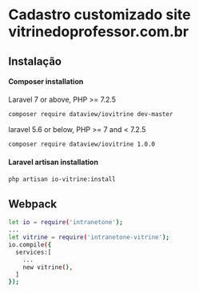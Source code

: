 # Cadastro customizado site vitrinedoprofessor.com.br

## Instalação

#### Composer installation

Laravel 7 or above, PHP >= 7.2.5

```sh
composer require dataview/iovitrine dev-master
```

laravel 5.6 or below, PHP >= 7 and < 7.2.5

```sh
composer require dataview/iovitrine 1.0.0
```

#### Laravel artisan installation

```sh
php artisan io-vitrine:install
```

## Webpack

```sh
let io = require('intranetone');
...
let vitrine = require('intranetone-vitrine');
io.compile({
  services:[
    ...
    new vitrine(),
  ]
});
```
